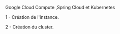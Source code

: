 Google Cloud Compute ,Spring Cloud et Kubernetes

1 - Création de l'instance.

2 - Création du cluster.

